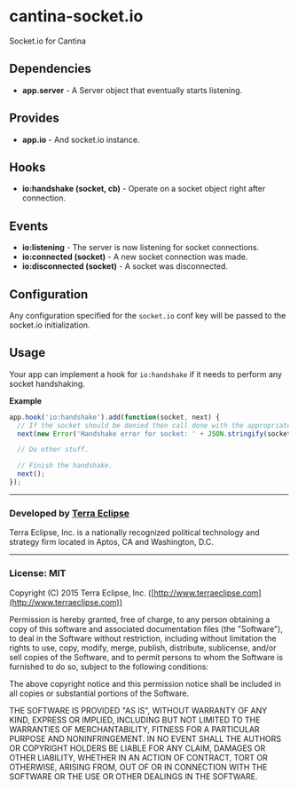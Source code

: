 cantina-socket.io
=================

Socket.io for Cantina

Dependencies
------------
- **app.server** - A Server object that eventually starts listening.

Provides
--------
- **app.io** - And socket.io instance.

Hooks
-----
- **io:handshake (socket, cb)** - Operate on a socket object right after connection.

Events
------
- **io:listening** - The server is now listening for socket connections.
- **io:connected (socket)** - A new socket connection was made.
- **io:disconnected (socket)** - A socket was disconnected.

Configuration
-------------
Any configuration specified for the `socket.io` conf key will be passed to the
socket.io initialization.

Usage
-----
Your app can implement a hook for `io:handshake` if it needs to perform any
socket handshaking.

**Example**
```js
app.hook('io:handshake').add(function(socket, next) {
  // If the socket should be denied then call done with the appropriate error.
  next(new Error('Handshake error for socket: ' + JSON.stringify(socket)));

  // Do other stuff.

  // Finish the handshake.
  next();
});
```

- - -

### Developed by [Terra Eclipse](http://www.terraeclipse.com)
Terra Eclipse, Inc. is a nationally recognized political technology and
strategy firm located in Aptos, CA and Washington, D.C.

- - -

### License: MIT
Copyright (C) 2015 Terra Eclipse, Inc. ([http://www.terraeclipse.com](http://www.terraeclipse.com))

Permission is hereby granted, free of charge, to any person obtaining a copy
of this software and associated documentation files (the "Software"), to deal
in the Software without restriction, including without limitation the rights
to use, copy, modify, merge, publish, distribute, sublicense, and/or sell
copies of the Software, and to permit persons to whom the Software is furnished
to do so, subject to the following conditions:

The above copyright notice and this permission notice shall be included in
all copies or substantial portions of the Software.

THE SOFTWARE IS PROVIDED "AS IS", WITHOUT WARRANTY OF ANY KIND, EXPRESS OR
IMPLIED, INCLUDING BUT NOT LIMITED TO THE WARRANTIES OF MERCHANTABILITY,
FITNESS FOR A PARTICULAR PURPOSE AND NONINFRINGEMENT. IN NO EVENT SHALL THE
AUTHORS OR COPYRIGHT HOLDERS BE LIABLE FOR ANY CLAIM, DAMAGES OR OTHER
LIABILITY, WHETHER IN AN ACTION OF CONTRACT, TORT OR OTHERWISE, ARISING FROM,
OUT OF OR IN CONNECTION WITH THE SOFTWARE OR THE USE OR OTHER DEALINGS IN THE
SOFTWARE.